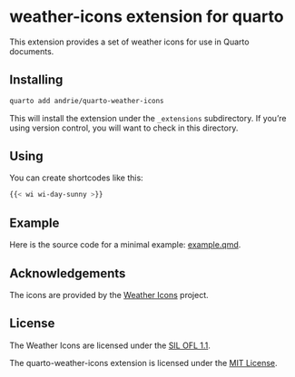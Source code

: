 
# weather-icons extension for quarto

This extension provides a set of weather icons for use in Quarto
documents.

## Installing

``` bash
quarto add andrie/quarto-weather-icons
```

This will install the extension under the `_extensions` subdirectory. If
you’re using version control, you will want to check in this directory.

## Using

You can create shortcodes like this:

``` bash
{{< wi wi-day-sunny >}}
```

## Example

Here is the source code for a minimal example:
[example.qmd](example.qmd).

## Acknowledgements

The icons are provided by the [Weather
Icons](https://erikflowers.github.io/weather-icons/) project.

## License

The Weather Icons are licensed under the [SIL OFL
1.1](http://scripts.sil.org/OFL).

The quarto-weather-icons extension is licensed under the [MIT
License](https://opensource.org/licenses/MIT).
